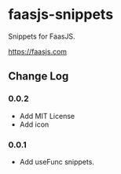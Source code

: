 # faasjs-snippets

Snippets for FaasJS.

https://faasjs.com

## Change Log

### 0.0.2

- Add MIT License
- Add icon

### 0.0.1

- Add useFunc snippets.

